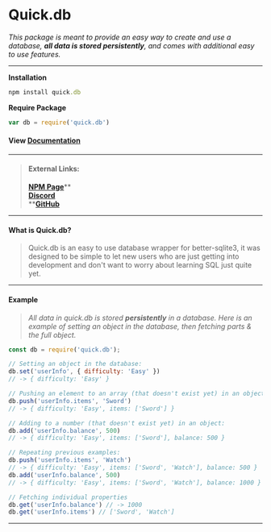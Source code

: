 # Quick.db

_This package is meant to provide an easy way to create and use a database, **all data is stored persistently**, and comes with additional easy to use features._

---

**Installation**

```ruby
npm install quick.db
```

**Require Package**

```js
var db = require('quick.db')
```

#### View [Documentation](/docs.md "Documentation")

---

> #### External Links:
>
> [**NPM Page**](https://www.npmjs.com/package/quick.db)** <br>
> **[**Discord**](https://discord.io/plexidev)** <br>
> **[**GitHub**](https://github.com/Plexi-Development/quick.db) <br>

---

#### What is Quick.db?

> Quick.db is an easy to use database wrapper for better-sqlite3, it was designed to be simple to let new users who are just getting into development and don't want to worry about learning SQL just quite yet.

---

#### Example

> _All data in quick.db is stored **persistently** in a database. Here is an example of setting an object in the database, then fetching parts & the full object._

```js
const db = require('quick.db');

// Setting an object in the database:
db.set('userInfo', { difficulty: 'Easy' })
// -> { difficulty: 'Easy' }

// Pushing an element to an array (that doesn't exist yet) in an object:
db.push('userInfo.items', 'Sword')
// -> { difficulty: 'Easy', items: ['Sword'] }

// Adding to a number (that doesn't exist yet) in an object:
db.add('userInfo.balance', 500)
// -> { difficulty: 'Easy', items: ['Sword'], balance: 500 }

// Repeating previous examples:
db.push('userInfo.items', 'Watch')
// -> { difficulty: 'Easy', items: ['Sword', 'Watch'], balance: 500 }
db.add('userInfo.balance', 500)
// -> { difficulty: 'Easy', items: ['Sword', 'Watch'], balance: 1000 }

// Fetching individual properties
db.get('userInfo.balance') // -> 1000
db.get('userInfo.items') // ['Sword', 'Watch']
```

---



